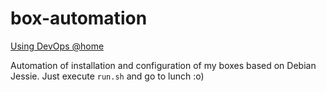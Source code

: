 box-automation
==============

[Using DevOps @home](http://devopsreactions.tumblr.com/post/85204023519/using-devops-tools-at-home)

Automation of installation and configuration of my boxes based on Debian Jessie.
Just execute `run.sh` and go to lunch :o)
